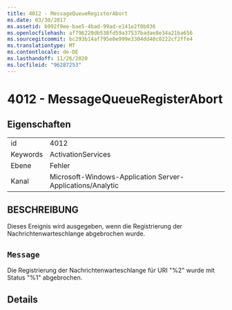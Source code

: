 ```yaml
---
title: 4012 - MessageQueueRegisterAbort
ms.date: 03/30/2017
ms.assetid: b992f9ee-bae5-4bad-99ad-e141e2f0b036
ms.openlocfilehash: af796220db538fd59a37537badae8e34a21ba656
ms.sourcegitcommit: bc293b14af795e0e999e3304dd40c0222cf2ffe4
ms.translationtype: MT
ms.contentlocale: de-DE
ms.lasthandoff: 11/26/2020
ms.locfileid: "96287253"
---
```

# <a name="4012---messagequeueregisterabort"></a>4012 - MessageQueueRegisterAbort

## <a name="properties"></a>Eigenschaften  
  
|||  
|-|-|  
|id|4012|  
|Keywords|ActivationServices|  
|Ebene|Fehler|  
|Kanal|Microsoft-Windows-Application Server-Applications/Analytic|  
  
## <a name="description"></a>BESCHREIBUNG  

 Dieses Ereignis wird ausgegeben, wenn die Registrierung der Nachrichtenwarteschlange abgebrochen wurde.  
  
## <a name="message"></a>`Message`  

 Die Registrierung der Nachrichtenwarteschlange für URI "%2" wurde mit Status "%1" abgebrochen.  
  
## <a name="details"></a>Details
